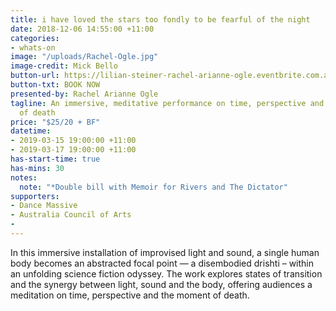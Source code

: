 ```yaml
---
title: i have loved the stars too fondly to be fearful of the night
date: 2018-12-06 14:55:00 +11:00
categories:
- whats-on
image: "/uploads/Rachel-Ogle.jpg"
image-credit: Mick Bello
button-url: https://lilian-steiner-rachel-arianne-ogle.eventbrite.com.au
button-txt: BOOK NOW
presented-by: Rachel Arianne Ogle
tagline: An immersive, meditative performance on time, perspective and the moment
  of death
price: "$25/20 + BF"
datetime:
- 2019-03-15 19:00:00 +11:00
- 2019-03-17 19:00:00 +11:00
has-start-time: true
has-mins: 30
notes:
  note: "*Double bill with Memoir for Rivers and The Dictator"
supporters:
- Dance Massive
- Australia Council of Arts
- 
---
```


In this immersive installation of improvised light and sound, a single human body becomes an abstracted focal point — a disembodied drishti – within an unfolding science fiction odyssey. The work explores states of transition and the synergy between light, sound and the body, offering audiences a meditation on time, perspective and the moment of death.
